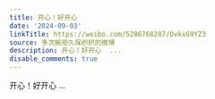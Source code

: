 ```yaml
---
title: 开心！好开心
date: '2024-09-03'
linkTitle: https://weibo.com/5286768287/OvkxG9YZ3
source: 多次婉拒久保织织的微博
description: 开心！好开心  ...
disable_comments: true
---
```

开心！好开心  ...